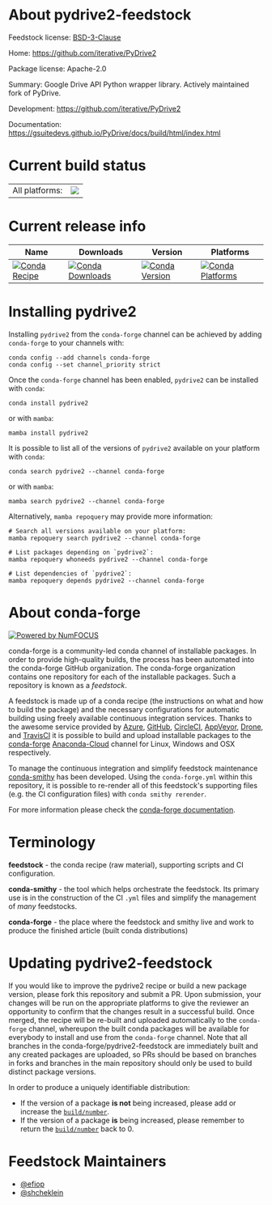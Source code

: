 About pydrive2-feedstock
========================

Feedstock license: [BSD-3-Clause](https://github.com/conda-forge/pydrive2-feedstock/blob/main/LICENSE.txt)

Home: https://github.com/iterative/PyDrive2

Package license: Apache-2.0

Summary: Google Drive API Python wrapper library. Actively maintained fork of PyDrive.


Development: https://github.com/iterative/PyDrive2

Documentation: https://gsuitedevs.github.io/PyDrive/docs/build/html/index.html

Current build status
====================


<table><tr><td>All platforms:</td>
    <td>
      <a href="https://dev.azure.com/conda-forge/feedstock-builds/_build/latest?definitionId=8876&branchName=main">
        <img src="https://dev.azure.com/conda-forge/feedstock-builds/_apis/build/status/pydrive2-feedstock?branchName=main">
      </a>
    </td>
  </tr>
</table>

Current release info
====================

| Name | Downloads | Version | Platforms |
| --- | --- | --- | --- |
| [![Conda Recipe](https://img.shields.io/badge/recipe-pydrive2-green.svg)](https://anaconda.org/conda-forge/pydrive2) | [![Conda Downloads](https://img.shields.io/conda/dn/conda-forge/pydrive2.svg)](https://anaconda.org/conda-forge/pydrive2) | [![Conda Version](https://img.shields.io/conda/vn/conda-forge/pydrive2.svg)](https://anaconda.org/conda-forge/pydrive2) | [![Conda Platforms](https://img.shields.io/conda/pn/conda-forge/pydrive2.svg)](https://anaconda.org/conda-forge/pydrive2) |

Installing pydrive2
===================

Installing `pydrive2` from the `conda-forge` channel can be achieved by adding `conda-forge` to your channels with:

```
conda config --add channels conda-forge
conda config --set channel_priority strict
```

Once the `conda-forge` channel has been enabled, `pydrive2` can be installed with `conda`:

```
conda install pydrive2
```

or with `mamba`:

```
mamba install pydrive2
```

It is possible to list all of the versions of `pydrive2` available on your platform with `conda`:

```
conda search pydrive2 --channel conda-forge
```

or with `mamba`:

```
mamba search pydrive2 --channel conda-forge
```

Alternatively, `mamba repoquery` may provide more information:

```
# Search all versions available on your platform:
mamba repoquery search pydrive2 --channel conda-forge

# List packages depending on `pydrive2`:
mamba repoquery whoneeds pydrive2 --channel conda-forge

# List dependencies of `pydrive2`:
mamba repoquery depends pydrive2 --channel conda-forge
```


About conda-forge
=================

[![Powered by
NumFOCUS](https://img.shields.io/badge/powered%20by-NumFOCUS-orange.svg?style=flat&colorA=E1523D&colorB=007D8A)](https://numfocus.org)

conda-forge is a community-led conda channel of installable packages.
In order to provide high-quality builds, the process has been automated into the
conda-forge GitHub organization. The conda-forge organization contains one repository
for each of the installable packages. Such a repository is known as a *feedstock*.

A feedstock is made up of a conda recipe (the instructions on what and how to build
the package) and the necessary configurations for automatic building using freely
available continuous integration services. Thanks to the awesome service provided by
[Azure](https://azure.microsoft.com/en-us/services/devops/), [GitHub](https://github.com/),
[CircleCI](https://circleci.com/), [AppVeyor](https://www.appveyor.com/),
[Drone](https://cloud.drone.io/welcome), and [TravisCI](https://travis-ci.com/)
it is possible to build and upload installable packages to the
[conda-forge](https://anaconda.org/conda-forge) [Anaconda-Cloud](https://anaconda.org/)
channel for Linux, Windows and OSX respectively.

To manage the continuous integration and simplify feedstock maintenance
[conda-smithy](https://github.com/conda-forge/conda-smithy) has been developed.
Using the ``conda-forge.yml`` within this repository, it is possible to re-render all of
this feedstock's supporting files (e.g. the CI configuration files) with ``conda smithy rerender``.

For more information please check the [conda-forge documentation](https://conda-forge.org/docs/).

Terminology
===========

**feedstock** - the conda recipe (raw material), supporting scripts and CI configuration.

**conda-smithy** - the tool which helps orchestrate the feedstock.
                   Its primary use is in the construction of the CI ``.yml`` files
                   and simplify the management of *many* feedstocks.

**conda-forge** - the place where the feedstock and smithy live and work to
                  produce the finished article (built conda distributions)


Updating pydrive2-feedstock
===========================

If you would like to improve the pydrive2 recipe or build a new
package version, please fork this repository and submit a PR. Upon submission,
your changes will be run on the appropriate platforms to give the reviewer an
opportunity to confirm that the changes result in a successful build. Once
merged, the recipe will be re-built and uploaded automatically to the
`conda-forge` channel, whereupon the built conda packages will be available for
everybody to install and use from the `conda-forge` channel.
Note that all branches in the conda-forge/pydrive2-feedstock are
immediately built and any created packages are uploaded, so PRs should be based
on branches in forks and branches in the main repository should only be used to
build distinct package versions.

In order to produce a uniquely identifiable distribution:
 * If the version of a package **is not** being increased, please add or increase
   the [``build/number``](https://docs.conda.io/projects/conda-build/en/latest/resources/define-metadata.html#build-number-and-string).
 * If the version of a package **is** being increased, please remember to return
   the [``build/number``](https://docs.conda.io/projects/conda-build/en/latest/resources/define-metadata.html#build-number-and-string)
   back to 0.

Feedstock Maintainers
=====================

* [@efiop](https://github.com/efiop/)
* [@shcheklein](https://github.com/shcheklein/)

